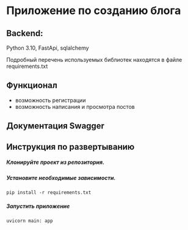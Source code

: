 # Приложение по созданию блога

## Backend:
Python 3.10, FastApi, sqlalchemy

Подробный перечень используемых библиотек находятся в файле requirements.txt

## Функционал
 - возможность регистрации
 - возможность написания и просмотра постов

## Документация Swagger

## Инструкция по развертыванию

##### Клонируйте проект из репозитория.

##### Установите необходимые зависимости.
    pip install -r requirements.txt

##### Запустить приложение
    uvicorn main: app
